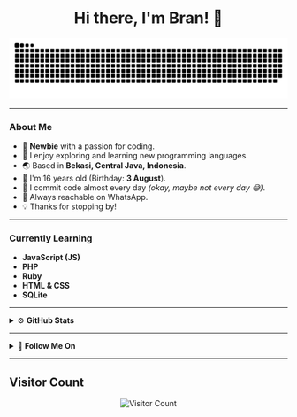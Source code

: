 <h1 align="center">Hi there, I'm Bran! 👋</h1>

<p align="center">
  <img src="https://github.com/Platane/snk/raw/output/github-contribution-grid-snake.svg" alt="GitHub Contribution Snake" />
</p>

---

### About Me
- 🔰 **Newbie** with a passion for coding.
- 🌱 I enjoy exploring and learning new programming languages.
- 🌏 Based in **Bekasi, Central Java, Indonesia**.
- 🎂 I'm 16 years old (Birthday: **3 August**).
- 📝 I commit code almost every day *(okay, maybe not every day 😅)*.
- 📱 Always reachable on WhatsApp.
- 💡 Thanks for stopping by!

---

### Currently Learning
- **JavaScript (JS)**
- **PHP**
- **Ruby**
- **HTML & CSS**
- **SQLite**

---

<details>
  <summary>⚙️ <strong>GitHub Stats</strong></summary>
  <br/>
  <p align="center">
    <a href="https://github.com/branpedia">
      <img src="https://github-readme-stats.vercel.app/api/top-langs/?username=branpedia&layout=compact&theme=nightowl" alt="Top Languages" />
    </a>
  </p>
  <p align="center">
    <a href="https://github.com/branpedia">
      <img src="https://github-profile-summary-cards.vercel.app/api/cards/profile-details?username=branpedia&theme=monokai" alt="Profile Details" />
    </a>
  </p>
</details>

---

<details>
  <summary>🧧 <strong>Follow Me On</strong></summary>
  <br/>
  <p align="center">
    <a href="https://www.instagram.com/bran_pedia">
      <img src="https://img.shields.io/badge/Instagram-E4405F?style=for-the-badge&logo=instagram&logoColor=white" alt="Instagram" />
    </a>
  </p>
  <p align="center">
    <a href="https://wa.me/6285795600265">
      <img src="https://img.shields.io/badge/WhatsApp-25D366?style=for-the-badge&logo=whatsapp&logoColor=white" alt="WhatsApp" />
    </a>
  </p>
  <p align="center">
    <a href="https://github.com/branpedia">
      <img src="https://img.shields.io/badge/Github-FFF?style=for-the-badge&logo=Github&logoColor=000000" alt="Github" />
    </a>
  </p>
</details>

---

## Visitor Count
<p align="center">
  <img src="https://count.getloli.com/get/@:branpedia?theme=rule34" alt="Visitor Count" />
</p>
